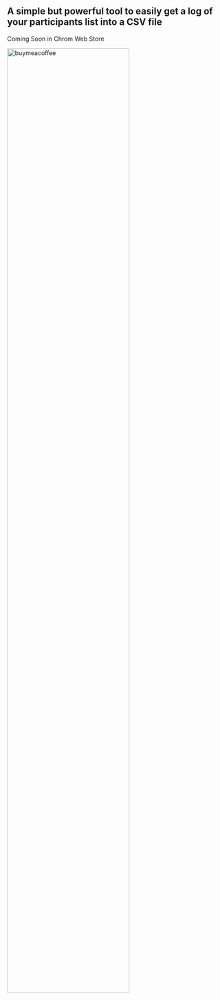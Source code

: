## A simple but powerful tool to easily get a log of your participants list into a CSV file

Coming Soon in Chrom Web Store

<a href="https://www.buymeacoffee.com/nikiljos"><img src="https://img.buymeacoffee.com/api/?url=aHR0cHM6Ly9pbWcuYnV5bWVhY29mZmVlLmNvbS9hcGkvP3VybD1hSFIwY0hNNkx5OWpaRzR1WW5WNWJXVmhZMjltWm1WbExtTnZiUzkxY0d4dllXUnpMM0J5YjJacGJHVmZjR2xqZEhWeVpYTXZNakF5TVM4d05pOHhNelV5TVRCaFpURTBaRFZqTVdJM05qZzRabUU0T0dVeFpqSmlZekl5TVM1cWNHYz0mc2l6ZT0zMDAmbmFtZT1OaWtoaWwrSm9zZQ==&creator=Nikhil+Jose&is_creating=Developing%20Google%20Meet%20Attendance%20Chrome%20Extension&design_code=1&design_color=%23ff813f&slug=nikiljos" alt="buymeacoffee" width=75%></a>
